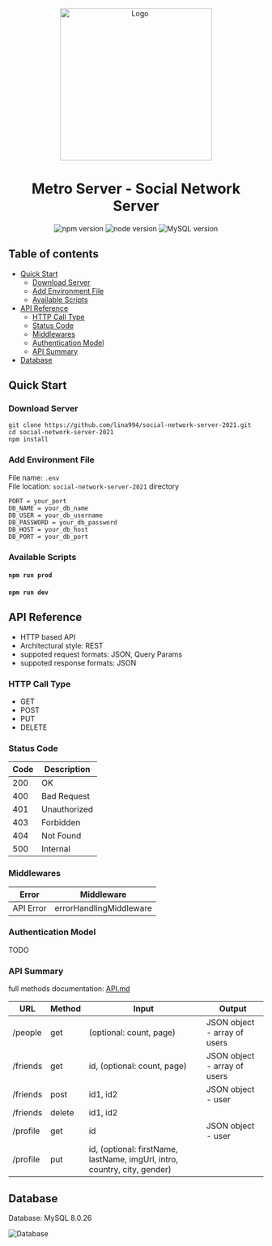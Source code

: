 
<p align="center">
  <img src="https://github.com/lina994/social-network-server-2021/blob/master/documentation/logo-server.svg?raw=true" alt="Logo" width="300"/>
</p>

<h1 align="center">
  Metro Server - Social Network Server
</h1>

<p align="center">
  <img src="https://shields.io/badge/npm-v6.14.10-blue" alt="npm version"/>
  <img src="https://img.shields.io/badge/node-14.15.4-blue" alt="node version"/>
  <img src="https://img.shields.io/badge/MySQL-8.0.26-blue" alt="MySQL version"/>
</p>


## Table of contents

- [Quick Start](#quick-start)
  - [Download Server](#download-server)
  - [Add Environment File](#add-environment-file)  
  - [Available Scripts](#available-scripts)
- [API Reference](#api-reference)
  - [HTTP Call Type](#http-call-type)
  - [Status Code](#status-code)
  - [Middlewares](#middlewares)
  - [Authentication Model](#authentication-model)
  - [API Summary](#api-summary)
- [Database](#database)

## Quick Start

### Download Server

```
git clone https://github.com/lina994/social-network-server-2021.git
cd social-network-server-2021
npm install
```

### Add Environment File

File name: `.env`  
File location: `social-network-server-2021` directory

```
PORT = your_port
DB_NAME = your_db_name
DB_USER = your_db_username
DB_PASSWORD = your_db_password
DB_HOST = your_db_host
DB_PORT = your_db_port
```

### Available Scripts

#### `npm run prod`

#### `npm run dev`

## API Reference

- HTTP based API
- Architectural style: REST
- suppoted request formats: JSON, Query Params
- suppoted response formats: JSON

### HTTP Call Type

- GET
- POST
- PUT
- DELETE

### Status Code

| Code  | Description   |
| ----- | ------------- |
| 200   | OK            |
| 400   | Bad Request   |
| 401   | Unauthorized  |
| 403   | Forbidden     |
| 404   | Not Found     |
| 500   | Internal      |

### Middlewares

| Error       | Middleware              |
| ----------- | ----------------------- |
| API Error   | errorHandlingMiddleware |

### Authentication Model

TODO

### API Summary

full methods documentation: [API.md](https://github.com/lina994/social-network-server-2021/blob/master/documentation/API.md)


| URL        | Method    | Input                                                                      | Output                        |
| ---------- | --------- | -------------------------------------------------------------------------- | ----------------------------- |
| /people    | get       | (optional: count, page)                                                    | JSON object - array of users  |
| /friends   | get       | id, (optional: count, page)                                                | JSON object - array of users  |
| /friends   | post      | id1, id2                                                                   | JSON object - user            |
| /friends   | delete    | id1, id2                                                                   |                               |
| /profile   | get       | id                                                                         | JSON object - user            |
| /profile   | put       | id, (optional: firstName, lastName, imgUrl, intro, country, city, gender)  |                               |

## Database

Database: MySQL 8.0.26

![Database](https://github.com/lina994/social-network-server-2021/blob/master/documentation/db_sn.png?raw=true "Database")


